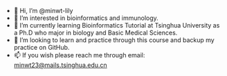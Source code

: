- 👋 Hi, I’m @minwt-lily
- 👀 I’m interested in bioinformatics and immunology.
- 🌱 I’m currently learning Bioinformatics Tutorial at Tsinghua University as a Ph.D who major in biology and Basic Medical Sciences.
- 💞️ I’m looking to learn and practice through this course and backup my practice on GitHub.
- 📫 If you wish please reach me through email: minwt23@mails.tsinghua.edu.cn

<!---
minwt-lily/minwt-lily is a ✨ special ✨ repository because its `README.md` (this file) appears on your GitHub profile.
You can click the Preview link to take a look at your changes.
--->
